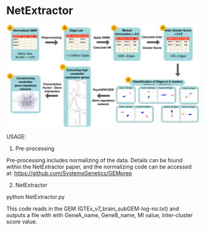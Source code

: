 # NetExtractor

![GitHub Logo](workflow1.png)

USAGE:

1) Pre-processing

Pre-processing includes normalizing of the data. Details can be found within the NetExtractor paper, and the normalizing code can be accessed at: https://github.com/SystemsGenetics/GEMprep

2) NetExtractor

python NetExtractor.py

This code reads in the GEM (GTEx_v7_brain_subGEM-log-no.txt) and outputs a file with with GeneA_name, GeneB_name, MI value, Inter-cluster score value.
